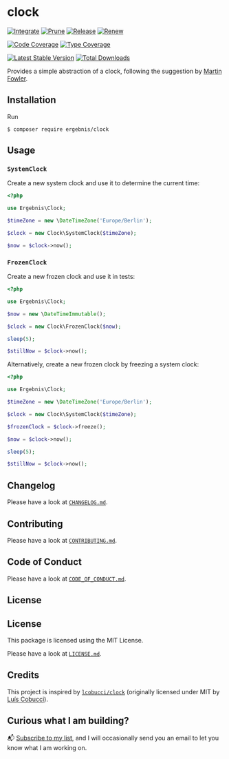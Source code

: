 # clock

[![Integrate](https://github.com/ergebnis/clock/workflows/Integrate/badge.svg?branch=master)](https://github.com/ergebnis/clock/actions)
[![Prune](https://github.com/ergebnis/clock/workflows/Prune/badge.svg?branch=master)](https://github.com/ergebnis/clock/actions)
[![Release](https://github.com/ergebnis/clock/workflows/Release/badge.svg?branch=master)](https://github.com/ergebnis/clock/actions)
[![Renew](https://github.com/ergebnis/clock/workflows/Renew/badge.svg?branch=master)](https://github.com/ergebnis/clock/actions)

[![Code Coverage](https://codecov.io/gh/ergebnis/clock/branch/master/graph/badge.svg)](https://codecov.io/gh/ergebnis/clock)
[![Type Coverage](https://shepherd.dev/github/ergebnis/clock/coverage.svg)](https://shepherd.dev/github/ergebnis/clock)

[![Latest Stable Version](https://poser.pugx.org/ergebnis/clock/v/stable)](https://packagist.org/packages/ergebnis/clock)
[![Total Downloads](https://poser.pugx.org/ergebnis/clock/downloads)](https://packagist.org/packages/ergebnis/clock)

Provides a simple abstraction of a clock, following the suggestion by [Martin Fowler](https://martinfowler.com/bliki/ClockWrapper.html).

## Installation

Run

```
$ composer require ergebnis/clock
```

## Usage

### `SystemClock`

Create a new system clock and use it to determine the current time:

```php
<?php

use Ergebnis\Clock;

$timeZone = new \DateTimeZone('Europe/Berlin');

$clock = new Clock\SystemClock($timeZone);

$now = $clock->now();
```

### `FrozenClock`

Create a new frozen clock and use it in tests:

```php
<?php

use Ergebnis\Clock;

$now = new \DateTimeImmutable();

$clock = new Clock\FrozenClock($now);

sleep(5);

$stillNow = $clock->now();
```

Alternatively, create a new frozen clock by freezing a system clock:

```php
<?php

use Ergebnis\Clock;

$timeZone = new \DateTimeZone('Europe/Berlin');

$clock = new Clock\SystemClock($timeZone);

$frozenClock = $clock->freeze();

$now = $clock->now();

sleep(5);

$stillNow = $clock->now();
```

## Changelog

Please have a look at [`CHANGELOG.md`](CHANGELOG.md).

## Contributing

Please have a look at [`CONTRIBUTING.md`](.github/CONTRIBUTING.md).

## Code of Conduct

Please have a look at [`CODE_OF_CONDUCT.md`](https://github.com/ergebnis/.github/blob/master/CODE_OF_CONDUCT.md).

## License

## License

This package is licensed using the MIT License.

Please have a look at [`LICENSE.md`](LICENSE.md).

## Credits

This project is inspired by [`lcobucci/clock`](https://github.com/lcobucci/clock) (originally licensed under MIT by [Luís Cobucci](https://github.com/lcobucci)).

## Curious what I am building?

:mailbox_with_mail: [Subscribe to my list](https://localheinz.com/projects/), and I will occasionally send you an email to let you know what I am working on.
